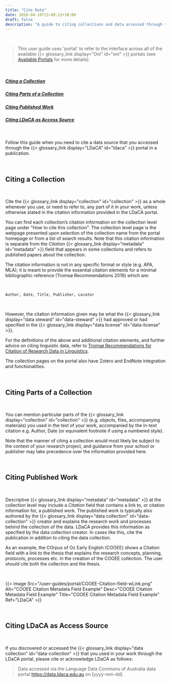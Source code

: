 ```yaml
---
title: "Cite Data"
date: 2016-04-16T13:09:22+10:00
draft: false
description: "A guide to citing collections and data accessed through the portal."
---
```


<br>

> This user guide uses 'portal' to refer to the interface across all of the available {{< glossary_link display="Oni" id="oni" >}} portals (see [Available Portals](/resources/user-guides/portal/available-portals/) for more details).

<br>

##### [Citing a Collection](#citing-a-collection)

##### [Citing Parts of a Collection](#citing-parts-of-a-collection)

##### [Citing Published Work](#citing-published-work)

##### [Citing LDaCA as Access Source](#citing-ldaca-as-access-source)

<br>

Follow this guide when you need to cite a data source that you accessed through the {{< glossary_link display="LDaCA" id="ldaca" >}} portal in a publication.

<br>

## Citing a Collection

<br>

Cite the {{< glossary_link display="collection" id="collection" >}} as a whole whenever you use, or need to refer to, any part of it in your work, unless otherwise stated in the citation information provided in the LDaCA portal.

You can find each collection’s citation information on the collection level page under "How to cite this collection". The collection level page is the webpage presented upon selection of the collection name from the portal homepage or from a list of search results. Note that this citation information is separate from the _Citation_ {{< glossary_link display="metadata" id="metadata" >}} field that appears in some collections and refers to published papers about the collection.

<!--TODO add screenshot when we have this functionality-->

The citation information is not in any specific format or style (e.g. APA, MLA); it is meant to provide the essential citation elements for a minimal bibliographic reference (Tromsø Recommendations 2019) which are:

<br>

`Author, Date, Title, Publisher, Locator`

<br>

However, the citation information given may be what the {{< glossary_link display="data steward" id="data-steward" >}} had approved or had specified in the {{< glossary_link display="data license" id="data-license" >}}.

For the definitions of the above and additional citation elements, and further advice on citing linguistic data, refer to [Tromsø Recommendations for Citation of Research Data in Linguistics](https://doi.org/10.15497/rda00040).

The collection pages on the portal also have Zotero and EndNote integration and functionalities.

<br>

## Citing Parts of a Collection

<br>

You can mention particular parts of the {{< glossary_link display="collection" id="collection" >}} (e.g. objects, files, accompanying materials) you used in the text of your work, accompanied by the in-text citation e.g. Author, Date (or equivalent footnote if using a numbered style).

Note that the manner of citing a collection would most likely be subject to the context of your research project, and guidance from your school or publisher may take precedence over the information provided here.

<br>

## Citing Published Work

<br>

Descriptive {{< glossary_link display="metadata" id="metadata" >}} at the collection level may include a _Citation_ field that contains a link to, or citation information for, a published work. The published work is typically also authored by the {{< glossary_link display="data collection" id="data-collection" >}} creator and explains the research work and processes behind the collection of the data. LDaCA provides this information as specified by the data collection creator. In cases like this, cite the publication in addition to citing the data collection.

As an example, the COrpus of Oz Early English (COOEE) shows a Citation field with a link to the thesis that explains the research concepts, planning, protocols, processes etc. in the creation of the COOEE collection. The user should cite both the collection and the thesis.

<br>

{{< image Src="/user-guides/portal/COOEE-Citation-field-wLink.png" Alt="COOEE Citation Metadata Field Example" Desc="COOEE Citation Metadata Field Example" Title="COOEE Citation Metadata Field Example" Ref="LDaCA" >}}

<br>

## Citing LDaCA as Access Source

<br>

If you discovered or accessed the {{< glossary_link display="data collection" id="data-collection" >}} that you used in your work through the LDaCA portal, please cite or acknowledge LDaCA as follows:

> Data accessed via the Language Data Commons of Australia data portal https://data.ldaca.edu.au on [yyyy-mm-dd].

<!-- (The Language Data Commons of Australia is a nationally funded partnership project by the Australian Research Data Commons, The University of Queensland, Australian National University, The University of Melbourne, The University of Sydney, Monash University, First Languages Australia and AARNet). -->

<br>
